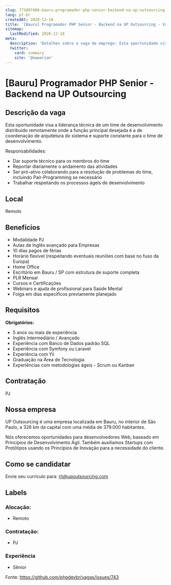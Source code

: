 ```yaml
---
slug: 771097486-bauru-programador-php-senior-backend-na-up-outsourcing
lang: pt-br
createdAt: 2020-12-18
title: '[Bauru] Programador PHP Senior - Backend na UP Outsourcing - Vaga de Emprego'
sitemap:
  lastModified: 2020-12-18
meta:
  description: 'Detalhes sobre a vaga de emprego: Esta oportunidade visa a liderança técnica de um time de desenvolvimento distribuído remotamente onde a função principal desejada é a de coordenação de arquitetura do sistema e suporte constante para o time de desenvolvimento. Responsabilidades: - Dar suporte técnico para os membros do time - Reportar diariamente o andamento das atividades - Ser pró-ativo colaborando para a resolução de problemas do time, incluindo Pair-Programming se necessário - Trabalhar respeitando os processos ágeis de desenvolvimento'
  twitter:
    card: summary
    site: '@nawarian'
---
```


# [Bauru] Programador PHP Senior - Backend na UP Outsourcing

<!--
==================================================
POR FAVOR, SÓ POSTE SE A VAGA FOR PARA DESENVOLVEDOR(A) PHP!

Não faça distinção de gênero no titulo da vaga.

Use: "PHP Developer" ao invés de "Desenvolvedor PHP" \o/

Exemplo: `[São Paulo/SP] PHP Developer na Nome da Empresa`

Evite fugir do padrão, isso só dá trabalho aos administradores,
pois os títulos são padronizados.
==================================================
-->

## Descrição da vaga

Esta oportunidade visa a liderança técnica de um time de desenvolvimento distribuído remotamente onde a função principal desejada é a de coordenação de arquitetura do sistema e suporte constante para o time de desenvolvimento.

Responsabilidades:
- Dar suporte técnico para os membros do time
- Reportar diariamente o andamento das atividades
- Ser pró-ativo colaborando para a resolução de problemas do time, incluindo Pair-Programming se necessário
- Trabalhar respeitando os processos ágeis de desenvolvimento

## Local

Remoto 

## Benefícios

- Modalidade PJ
- Aulas de Inglês avançado para Empresas
- 10 dias pagos de férias
- Horário flexível (respeitando eventuais reuniões com base no fuso da Europa)
- Home Office
- Escritório em Bauru / SP com estrutura de suporte completa
- PLR Mensal
- Cursos e Certificações
- Webinars e ajuda de profissional para Saúde Mental
- Folga em dias específicos previamente planejado

## Requisitos

**Obrigatórios:**

- 5 anos ou mais de experiência
- Inglês Intermediário / Avançado
- Experiência com Banco de Dados padrão SQL
- Experiência com Symfony ou Laravel
- Experiência com Yii
- Graduação na Área de Tecnologia
- Experiências com metodologias ágeis - Scrum ou Kanban

## Contratação

PJ 

## Nossa empresa

UP Outsourcing é uma empresa localizada em Bauru, no interior de São Paulo, a 326 km da capital com uma média de 379.000 habitantes.

Nós oferecemos oportunidades para desenvolvedores Web, baseado em Princípios de Desenvolvimento Ágil. Também auxiliamos Startups com Protótipos usando os Princípios de Inovação para a necessidade do cliente.

## Como se candidatar

Envie seu currículo para:  rh@upoutsourcing.com

## Labels

<!-- Escolha abaixo, apague as que não fizerem sentido: -->
### Alocação:
- Remoto

### Contratação:
- PJ

### Experiência
- Sênior


Fonte: https://github.com/phpdevbr/vagas/issues/743